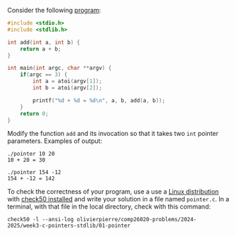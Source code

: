 Consider the following [program](./comp26020-problems/week3-c-pointers-stdlib/01-pointer/pointer.c):

```c
#include <stdio.h>
#include <stdlib.h>

int add(int a, int b) {
    return a + b;
}

int main(int argc, char **argv) {
    if(argc == 3) {
        int a = atoi(argv[1]);
        int b = atoi(argv[2]);

        printf("%d + %d = %d\n", a, b, add(a, b));
    }
    return 0;
}
```

Modify the function `add` and its invocation so that it takes two `int` pointer parameters. Examples of output:

```shell
./pointer 10 20
10 + 20 = 30

./pointer 154 -12
154 + -12 = 142
```

To check the correctness of your program, use a use a [Linux distribution](https://github.com/olivierpierre/comp26020-devcontainer) with [check50 installed](exercise-set-1.html#installing-check50) and write your solution in a file named `pointer.c`.
In a terminal, with that file in the local directory, check with this command:

```shell
check50 -l --ansi-log olivierpierre/comp26020-problems/2024-2025/week3-c-pointers-stdlib/01-pointer
```
